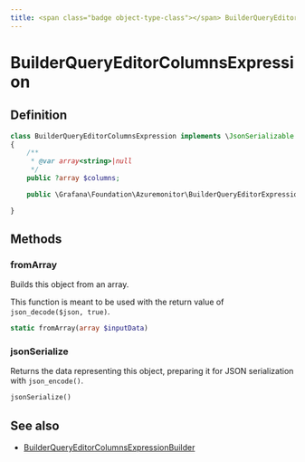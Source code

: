 ```yaml
---
title: <span class="badge object-type-class"></span> BuilderQueryEditorColumnsExpression
---
```

# <span class="badge object-type-class"></span> BuilderQueryEditorColumnsExpression

## Definition

```php
class BuilderQueryEditorColumnsExpression implements \JsonSerializable
{
    /**
     * @var array<string>|null
     */
    public ?array $columns;

    public \Grafana\Foundation\Azuremonitor\BuilderQueryEditorExpressionType $type;

}
```
## Methods

### <span class="badge object-method"></span> fromArray

Builds this object from an array.

This function is meant to be used with the return value of `json_decode($json, true)`.

```php
static fromArray(array $inputData)
```

### <span class="badge object-method"></span> jsonSerialize

Returns the data representing this object, preparing it for JSON serialization with `json_encode()`.

```php
jsonSerialize()
```

## See also

 * <span class="badge builder"></span> [BuilderQueryEditorColumnsExpressionBuilder](./builder-BuilderQueryEditorColumnsExpressionBuilder.md)
